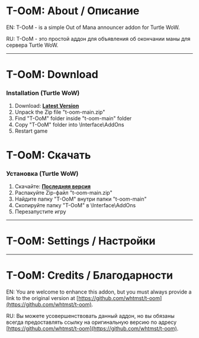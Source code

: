 # T-OoM: About / Описание

EN: T-OoM - is a simple Out of Mana announcer addon for Turtle WoW.

RU: T-OoM - это простой аддон для объявления об окончании маны для сервера Turtle WoW.

---

# T-OoM: Download
### Installation (Turtle WoW)
1. Download: **[Latest Version](https://github.com/whtmst/t-oom/archive/master.zip)**
2. Unpack the Zip file "t-oom-main.zip"
3. Find "T-OoM" folder inside "t-oom-main" folder
4. Copy "T-OoM" folder into \Interface\AddOns
5. Restart game

# T-OoM: Скачать
### Установка (Turtle WoW)
1. Скачайте: **[Последняя версия](https://github.com/whtmst/t-oom/archive/master.zip)**
2. Распакуйте Zip-файл "t-oom-main.zip"
3. Найдите папку "T-OoM" внутри папки "t-oom-main"
4. Скопируйте папку "T-OoM" в \Interface\AddOns
5. Перезапустите игру

---

# T-OoM: Settings / Настройки



---

# T-OoM: Credits / Благодарности

EN: You are welcome to enhance this addon, but you must always provide a link to the original version at [https://github.com/whtmst/t-oom](https://github.com/whtmst/t-oom).

RU: Вы можете усовершенствовать данный аддон, но вы обязаны всегда предоставлять ссылку на оригинальную версию по адресу [https://github.com/whtmst/t-oom](https://github.com/whtmst/t-oom).

